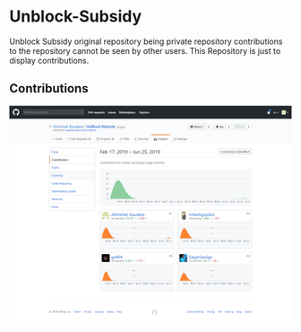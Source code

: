 # Unblock-Subsidy
Unblock Subsidy original repository being private repository contributions to the repository cannot be seen by other users. This Repository is just to display contributions. 

## Contributions
![](images/Unblock_Subsidy_Contributors_ScrShot.png)
